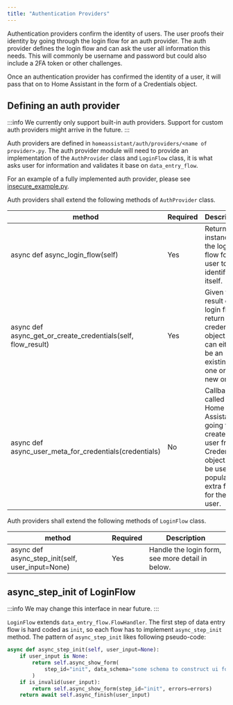 ```yaml
---
title: "Authentication Providers"
---
```


Authentication providers confirm the identity of users. The user proofs their identity by going through the login flow for an auth provider. The auth provider defines the login flow and can ask the user all information this needs. This will commonly be username and password but could also include a 2FA token or other challenges.

Once an authentication provider has confirmed the identity of a user, it will pass that on to Home Assistant in the form of a Credentials object.

## Defining an auth provider

:::info
We currently only support built-in auth providers. Support for custom auth providers might arrive in the future.
:::

Auth providers are defined in `homeassistant/auth/providers/<name of provider>.py`. The auth provider module will need to provide an implementation of the `AuthProvider` class and `LoginFlow` class, it is what asks user for information and validates it base on `data_entry_flow`.

For an example of a fully implemented auth provider, please see [insecure_example.py](https://github.com/home-assistant/core/blob/dev/homeassistant/auth/providers/insecure_example.py).

Auth providers shall extend the following methods of `AuthProvider` class.

| method | Required | Description
| ------ | -------- | -----------
| async def async_login_flow(self) | Yes | Return an instance of the login flow for a user to identify itself.
| async def async_get_or_create_credentials(self, flow_result) | Yes | Given the result of a login flow, return a credentials object. This can either be an existing one or a new one.
| async def async_user_meta_for_credentials(credentials) | No | Callback called Home Assistant is going to create a user from a Credentials object. Can be used to populate extra fields for the user.

Auth providers shall extend the following methods of `LoginFlow` class.

| method | Required | Description
| ------ | -------- | -----------
| async def async_step_init(self, user_input=None) | Yes | Handle the login form, see more detail in below.

## async_step_init of LoginFlow

:::info
We may change this interface in near future.
:::

`LoginFlow` extends `data_entry_flow.FlowHandler`. The first step of data entry flow is hard coded as `init`, so each flow has to implement `async_step_init` method. The pattern of `async_step_init` likes following pseudo-code:

```python
async def async_step_init(self, user_input=None):
    if user_input is None:
        return self.async_show_form(
            step_id="init", data_schema="some schema to construct ui form"
        )
    if is_invalid(user_input):
        return self.async_show_form(step_id="init", errors=errors)
    return await self.async_finish(user_input)
```

